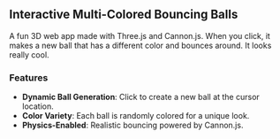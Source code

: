 ## Interactive Multi-Colored Bouncing Balls

A fun 3D web app made with Three.js and Cannon.js. When you click, it makes a new ball that has a different color and bounces around. It looks really cool.

### Features

- **Dynamic Ball Generation**: Click to create a new ball at the cursor location.
- **Color Variety**: Each ball is randomly colored for a unique look.
- **Physics-Enabled**: Realistic bouncing powered by Cannon.js.

